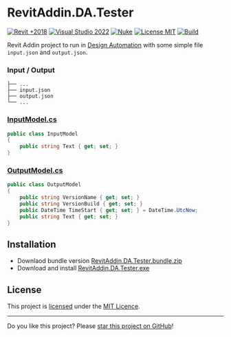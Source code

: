﻿# RevitAddin.DA.Tester

[![Revit +2018](https://img.shields.io/badge/Revit-2018+-blue.svg)](../..)
[![Visual Studio 2022](https://img.shields.io/badge/Visual%20Studio-2022-blue)](../..)
[![Nuke](https://img.shields.io/badge/Nuke-Build-blue)](https://nuke.build/)
[![License MIT](https://img.shields.io/badge/License-MIT-blue.svg)](LICENSE)
[![Build](../../actions/workflows/Build.yml/badge.svg)](../../actions)

Revit Addin project to run in [Design Automation](https://aps.autodesk.com/design-automation-cover-page) with some simple file `input.json` and `output.json`.

### Input / Output
```
├── ...
├── input.json
├── output.json
└── ...
```

### [InputModel.cs](RevitAddin.DA.Tester/Models/InputModel.cs)
```C#
public class InputModel
{
    public string Text { get; set; }
}
```

### [OutputModel.cs](RevitAddin.DA.Tester/Models/OutputModel.cs)
```C#
public class OutputModel
{
    public string VersionName { get; set; }
    public string VersionBuild { get; set; }
    public DateTime TimeStart { get; set; } = DateTime.UtcNow;
    public string Text { get; set; }
}
```

## Installation

* Downlaod bundle version [RevitAddin.DA.Tester.bundle.zip](../../releases/latest/download/RevitAddin.DA.Tester.bundle.zip)
* Download and install [RevitAddin.DA.Tester.exe](../../releases/latest/download/RevitAddin.DA.Tester.zip)

## License

This project is [licensed](LICENSE) under the [MIT Licence](https://en.wikipedia.org/wiki/MIT_License).

---

Do you like this project? Please [star this project on GitHub](../../stargazers)!